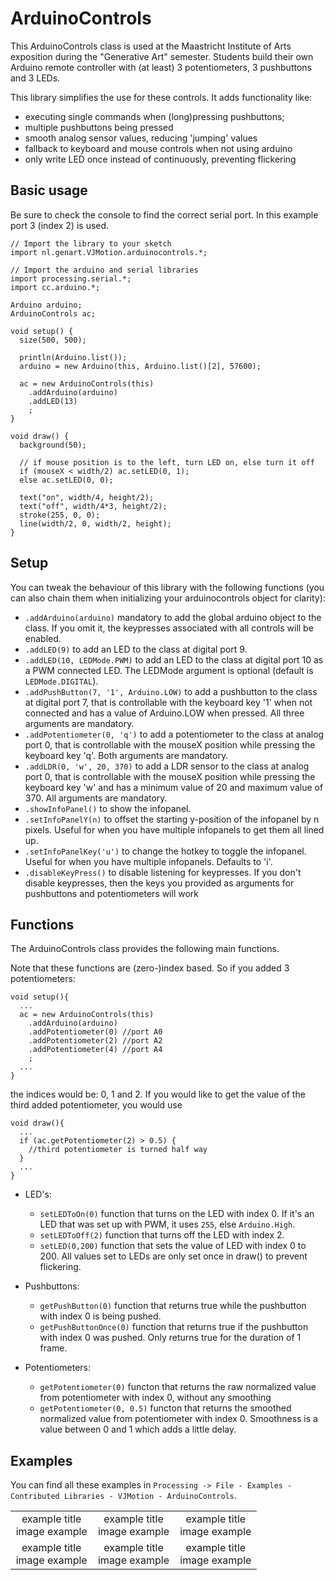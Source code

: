 # ArduinoControls
This ArduinoControls class is used at the Maastricht Institute of Arts exposition during the "Generative Art" semester.
Students build their own Arduino remote controller with (at least) 3 potentiometers, 3 pushbuttons and 3 LEDs.

 This library simplifies the use for these controls. It adds functionality like:

 - executing single commands when (long)pressing pushbuttons;
 - multiple pushbuttons being pressed
 - smooth analog sensor values, reducing 'jumping' values
 - fallback to keyboard and mouse controls when not using arduino
 - only write LED once instead of continuously, preventing flickering
 
## Basic usage
Be sure to check the console to find the correct serial port. In this example port 3 (index 2) is used.
```
// Import the library to your sketch
import nl.genart.VJMotion.arduinocontrols.*;

// Import the arduino and serial libraries
import processing.serial.*;
import cc.arduino.*;

Arduino arduino;
ArduinoControls ac;

void setup() {
  size(500, 500);

  println(Arduino.list());
  arduino = new Arduino(this, Arduino.list()[2], 57600);

  ac = new ArduinoControls(this)
    .addArduino(arduino)
    .addLED(13)
    ;
}

void draw() {
  background(50);

  // if mouse position is to the left, turn LED on, else turn it off
  if (mouseX < width/2) ac.setLED(0, 1);
  else ac.setLED(0, 0);

  text("on", width/4, height/2);
  text("off", width/4*3, height/2);
  stroke(255, 0, 0);
  line(width/2, 0, width/2, height);
}
```

## Setup
You can tweak the behaviour of this library with the following functions (you can also chain them when initializing your arduinocontrols object for clarity):

* `.addArduino(arduino)` mandatory to add the global arduino object to the class. If you omit it, the keypresses associated with all controls will be enabled.
* `.addLED(9)` to add an LED to the class at digital port 9.
* `.addLED(10, LEDMode.PWM)` to add an LED to the class at digital port 10 as a PWM connected LED. The LEDMode argument is optional (default is `LEDMode.DIGITAL`).
* `.addPushButton(7, '1', Arduino.LOW)` to add a pushbutton to the class at digital port 7, that is controllable with the keyboard key '1' when not connected and has a value of Arduino.LOW when pressed. All three arguments are mandatory.
* `.addPotentiometer(0, 'q')` to add a potentiometer to the class at analog port 0, that is controllable with the mouseX position while pressing the keyboard key 'q'. Both arguments are mandatory.
* `.addLDR(0, 'w', 20, 370)` to add a LDR sensor to the class at analog port 0, that is controllable with the mouseX position while pressing the keyboard key 'w' and has a minimum value of 20 and maximum value of 370. All arguments are mandatory.
* `.showInfoPanel()` to show the infopanel.
* `.setInfoPanelY(n)` to offset the starting y-position of the infopanel by n pixels. Useful for when you have multiple infopanels to get them all lined up.
* `.setInfoPanelKey('u')` to change the hotkey to toggle the infopanel. Useful for when you have multiple infopanels. Defaults to 'i'.
* `.disableKeyPress()` to disable listening for keypresses. If you don't disable keypresses, then the keys you provided as arguments for pushbuttons and potentiometers will work


## Functions
The ArduinoControls class provides the following main functions.

Note that these functions are (zero-)index based. So if you added 3 potentiometers:
```
void setup(){
  ...
  ac = new ArduinoControls(this)
    .addArduino(arduino)
    .addPotentiometer(0) //port A0
    .addPotentiometer(2) //port A2
    .addPotentiometer(4) //port A4
    ;
  ...
}
```
the indices would be: 0, 1 and 2. If you would like to get the value of the third added potentiometer, you would use 
```
void draw(){
  ...
  if (ac.getPotentiometer(2) > 0.5) {
    //third potentiometer is turned half way
  }
  ...
}
```


* LED's:

    * `setLEDToOn(0)` function that turns on the LED with index 0. If it's an LED that was set up with PWM, it uses `255`, else `Arduino.High`.
    * `setLEDToOff(2)` function that turns off the LED with index 2.
    * `setLED(0,200)` function that sets the value of LED with index 0 to 200. All values set to LEDs are only set once in draw() to prevent flickering.

* Pushbuttons:

    * `getPushButton(0)` function that returns true while the pushbutton with index 0 is being pushed.
    * `getPushButtonOnce(0)` function that returns true if the pushbutton with index 0 was pushed. Only returns true for the duration of 1 frame.

* Potentiometers:

    * `getPotentiometer(0)` functon that returns the raw normalized value from potentiometer with index 0, without any smoothing
    * `getPotentiometer(0, 0.5)` functon that returns the smoothed normalized value from potentiometer with index 0. Smoothness is a value between 0 and 1 which adds a little delay.


## Examples
You can find all these examples in `Processing -> File - Examples - Contributed Libraries - VJMotion - ArduinoControls`.

<table width="100%">
  <tr>
    <td valign="top" align="center" width="33%">example title<br>image example</td>
    <td valign="top" align="center" width="33%">example title<br>image example</td>
    <td valign="top" align="center" width="33%">example title<br>image example</td>
  </tr>
   <tr>
   <td valign="top" align="center" width="33%">example title<br>image example</td>
   <td valign="top" align="center" width="33%">example title<br>image example</td>
   <td valign="top" align="center" width="33%">example title<br>image example</td>
  </tr>
 </table>
